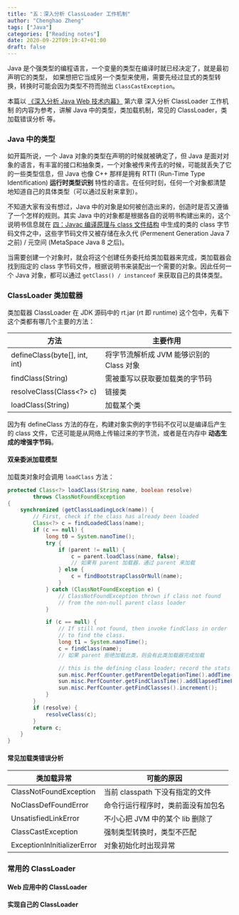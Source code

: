 ```yaml
---
title: "五：深入分析 ClassLoader 工作机制"
author: "Chenghao Zheng"
tags: ["Java"]
categories: ["Reading notes"]
date: 2020-09-22T09:19:47+01:00
draft: false
---
```


Java 是个强类型的编程语言，一个变量的类型在编译时就已经决定了，就是最初声明它的类型， 如果想把它当成另一个类型来使用，需要先经过显式的类型转换，转换时可能会因为类型不符而抛出 `ClassCastException`。

本篇以 [《深入分析 Java Web 技术内幕》](https://book.douban.com/subject/25953851/) 第六章 深入分析 ClassLoader 工作机制 的内容为参考，讲解 Java 中的类型，类加载机制，常见的 ClassLoader，类加载错误分析 等。

### Java 中的类型

如开篇所说，一个 Java 对象的类型在声明的时候就被确定了，但 Java 是面对对象的语言，有丰富的接口和抽象类，一个对象被传来传去的时候，可能就丢失了它的一些类型信息，但 Java 也像 C++ 那样是拥有 RTTI (Run-Time Type Identification) **运行时类型识别** 特性的语言。在任何时刻，任何一个对象都清楚地知道自己的具体类型（可以通过反射来拿到）。 

不知道大家有没有想过，Java 中的对象是如何被创造出来的，创造时是否又遵循了一个怎样的规则。其实 Java 中的对象都是根据各自的说明书构建出来的，这个说明书信息就在 [四：Javac 编译原理与 class 文件结构](https://chenghao.monster/2020/java-compile/) 中生成的类的 class 字节码文件之中，这些字节码文件又被存储在永久代 (Permenent Generation Java 7 之前) / 元空间 (MetaSpace Java 8 之后)。

当需要创建一个对象时，就会将这个创建任务委托给类加载器来完成，类加载器会找到指定的 class 字节码文件，根据说明书来装配出一个需要的对象。因此任何一个 Java 对象，都可以通过 `getClass() / instanceof` 来获取自己的具体类型。 

### ClassLoader 类加载器

类加载器 ClassLoader 在 JDK 源码中的 rt.jar (rt 即 runtime) 这个包中，先看下这个类都有哪几个主要的方法：

| 方法                          | 主要作用                                 |
| ----------------------------- | ---------------------------------------- |
| defineClass(byte[], int, int) | 将字节流解析成 JVM 能够识别的 Class 对象 |
| findClass(String)             | 需被重写以获取要加载类的字节码           |
| resolveClass(Class<?> c)      | 链接类                                   |
| loadClass(String)             | 加载某个类                               |

因为有 defineClass 方法的存在，构建对象实例的字节码不仅可以是编译后产生的 class 文件，它还可能是从网络上传输过来的字节流，或者是在内存中 **动态生成的增强字节码**。

#### 双亲委派加载模型

加载类对象时会调用 `loadClass` 方法：

```java
protected Class<?> loadClass(String name, boolean resolve)
        throws ClassNotFoundException
{
    synchronized (getClassLoadingLock(name)) {
        // First, check if the class has already been loaded
        Class<?> c = findLoadedClass(name);
        if (c == null) {
            long t0 = System.nanoTime();
            try {
                if (parent != null) {
                    c = parent.loadClass(name, false);
                    // 如果有 parent 加载器，通过 parent 来加载
                } else {
                    c = findBootstrapClassOrNull(name);
                }
            } catch (ClassNotFoundException e) {
                // ClassNotFoundException thrown if class not found
                // from the non-null parent class loader
            }

            if (c == null) {
                // If still not found, then invoke findClass in order
                // to find the class.
                long t1 = System.nanoTime();
                c = findClass(name);
                // 如果 parent 拒绝加载此类，则会有此类加载器完成加载

                // this is the defining class loader; record the stats
                sun.misc.PerfCounter.getParentDelegationTime().addTime(t1 - t0);
                sun.misc.PerfCounter.getFindClassTime().addElapsedTimeFrom(t1);
                sun.misc.PerfCounter.getFindClasses().increment();
            }
        }
        if (resolve) {
            resolveClass(c);
        }
        return c;
    }
}
```

#### 常见加载类错误分析

| 类加载异常                  | 可能的原因                         |
| --------------------------- | ---------------------------------- |
| ClassNotFoundException      | 当前 classpath 下没有指定的文件    |
| NoClassDefFoundError        | 命令行运行程序时，类前面没有加包名 |
| UnsatisfiedLinkError        | 不小心把 JVM 中的某个 lib 删除了   |
| ClassCastException          | 强制类型转换时，类型不匹配         |
| ExceptionInInitializerError | 对象初始化时出现异常               |



### 常用的 ClassLoader

#### Web 应用中的 ClassLoader



#### 实现自己的 ClassLoader



